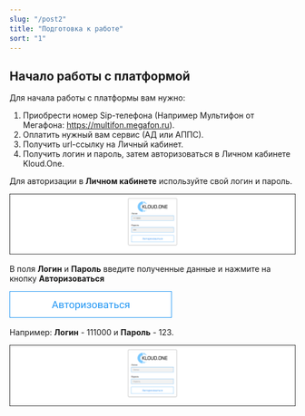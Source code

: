 ```yaml
---
slug: "/post2"
title: "Подготовка к работе"
sort: "1"
---
```


## Начало работы с платформой

Для начала работы с платформы вам нужно:

1. Приобрести номер Sip-телефона (Например Мультифон от Мегафона: https://multifon.megafon.ru).
2. Оплатить нужный вам сервис (АД или АППС).
3. Получить url-ссылку на Личный кабинет.
4. Получить логин и пароль, затем авторизоваться в Личном кабинете Kloud.One.

Для авторизации в **Личном кабинете** используйте свой логин и пароль.

![Картинка](./images/enter_data.png "Окно авторизации")

В поля **Логин** и **Пароль** введите полученные данные и нажмите на кнопку **Авторизоваться**

![Картинка](./images/butt_auth.png "Кнопка Авторизоваться")

Например:  **Логин** - 111000 и **Пароль** - 123.

![Картинка](./images/window_auth.png "Ввод данных в окне авторизации")